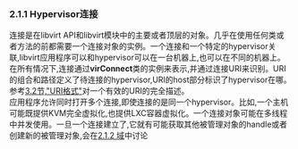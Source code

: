 ### 2.1.1 Hypervisor连接
连接是在libvirt API和libvirt模块中的主要或者顶层的对象。几乎在使用任何类或者方法的前都需要一个连接对象的实例。一个连接和一个特定的hypervisor关联,libvirt应用程序可以和hypervisor可以在一台机器上,也可以在不同的机器上。在所有情况下,连接通过**virConnect**类的实例来表示,并通过连接URI来识别。URI的组合和路径定义了待连接的hypervisor,URI的host部分标识了hypervisor在哪。参考[3.2节,"URI格式"](content/ch3/3_2.md)对一个有效的URI的完全描述。  
应用程序允许同时打开多个连接,即使连接的是同一个hypervisor。比如,一个主机可能既提供KVM完全虚拟化,也提供LXC容器虚拟化。一个连接对象可能在多线程中并发使用。一旦一个连接建立了,它就有可能获取其他被管理对象的handle或者创建新的被管理对象,会在[2.1.2 域](2_1_2.md)中讨论